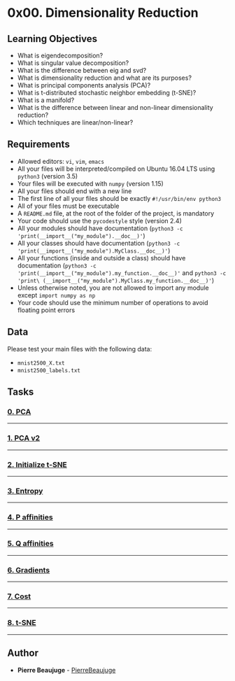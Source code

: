 # 0x00. Dimensionality Reduction

## Learning Objectives

- What is eigendecomposition?
- What is singular value decomposition?
- What is the difference between eig and svd?
- What is dimensionality reduction and what are its purposes?
- What is principal components analysis (PCA)?
- What is t-distributed stochastic neighbor embedding (t-SNE)?
- What is a manifold?
- What is the difference between linear and non-linear dimensionality reduction?
- Which techniques are linear/non-linear?

## Requirements

- Allowed editors: `vi`, `vim`, `emacs`
- All your files will be interpreted/compiled on Ubuntu 16.04 LTS using `python3` (version 3.5)
- Your files will be executed with `numpy` (version 1.15)
- All your files should end with a new line
- The first line of all your files should be exactly `#!/usr/bin/env python3`
- All of your files must be executable
- A `README.md` file, at the root of the folder of the project, is mandatory
- Your code should use the `pycodestyle` style (version 2.4)
- All your modules should have documentation (`python3 -c 'print(__import__("my_module").__doc__)'`)
- All your classes should have documentation (`python3 -c 'print(__import__("my_module").MyClass.__doc__)'`)
- All your functions (inside and outside a class) should have documentation (`python3 -c 'print(__import__("my_module").my_function.__doc__)'` and `python3 -c 'print\
(__import__("my_module").MyClass.my_function.__doc__)'`)
- Unless otherwise noted, you are not allowed to import any module except `import numpy as np`
- Your code should use the minimum number of operations to avoid floating point errors

## Data

Please test your main files with the following data:

- `mnist2500_X.txt`
- `mnist2500_labels.txt`

## Tasks

### [0. PCA](./0-pca.py)

---

### [1. PCA v2](./1-pca.py)

---

### [2. Initialize t-SNE](./2-P_init.py)

---

### [3. Entropy](./3-entropy.py)

---

### [4. P affinities](./4-P_affinities.py)

---

### [5. Q affinities](./5-Q_affinities.py)

---

### [6. Gradients](./6-grads.py)

---

### [7. Cost](./7-cost.py)

---

### [8. t-SNE](./8-tsne.py)

---

## Author

- **Pierre Beaujuge** - [PierreBeaujuge](https://github.com/PierreBeaujuge)